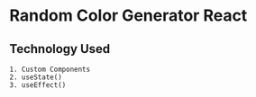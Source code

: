 # Random Color Generator React

## Technology Used

    1. Custom Components
    2. useState()
    3. useEffect()
